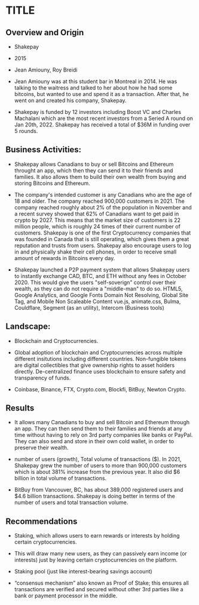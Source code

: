 # TITLE

## Overview and Origin
* Shakepay

* 2015 
* Jean Amiouny, Roy Breidi

* Jean Amiouny was at this student bar in Montreal in 2014. He was talking to the waitress and talked to her about how he had some bitcoins, but wanted
to use and spend it as a transaction. After that, he went on and created his company, Shakepay. 

* Shakepay is funded by 12 investors including Boost VC and Charles Machalani which are the most recent investors from a Seried A round on Jan 20th, 2022. 
Shakepay has received a total of $36M in funding over 5 rounds. 


## Business Activities:

* Shakepay allows Canadians to buy or sell Bitcoins and Ethereum throught an app, which then they can send it to their friends and families. 
It also allows them to build their own wealth from buying and storing Bitcoins and Ethereum. 

* The company's intended customer is any Canadians who are the age of 18 and older. The company reached 900,000 customers in 2021.
The company reached roughly about 2% of the population in November and a recent survey showed that 62% of Canadians want to get paid in crypto by 2027. 
This means that the market size of customers is 22 million people, which is roughly 24 times of their current number of customers. 
Shakepay is one of the first Cryptocurrency companies that was founded in Canada that is still operating, which gives them a great reputation and trusts from users. 
Shakepay also encourage users to log in and physically shake their cell phones, in order to receive small amount of rewards in Bitcoins every day. 

* Shakepay launched a P2P payment system that allows Shakepay users to instantly exchange CAD, BTC, and ETH without any fees in October 2020. This would give the users "self-soverign" control over their wealth, as
they can do not require a "middle-man" to do so. 
HTML5, Google Analytics, and Google Fonts
Domain Not Resolving, Global Site Tag, and Mobile Non Scaleable Content
vue.js, animate.css, Bulma, Couldflare, Segment (as an utility), Intercom (Business tools) 


## Landscape:

* Blockchain and Cryptocurrencies.

* Global adoption of blockchain and Cryptocurrencies across multiple different insitutions including different countries. 
Non-fungible tokens are digital collectibles that give ownership rights to asset holders directly. 
De-centralized finance uses blockchain to ensure safety and transparency of funds.

* Coinbase, Binance, FTX, Crypto.com, Blockfi, BitBuy, Newton Crypto. 

## Results

* It allows many Canadians to buy and sell Bitcoin and Ethereum through an app. They can then send them to their families and friends at any time without having to rely on 3rd party companies like banks or PayPal. 
They can also send and store in their own cold wallet, in order to preserve their wealth.  

* number of users (growth), Total volume of transactions ($). 
In 2021, Shakepay grew the number of users to more than 900,000 customers which is about 381% increase from the previous year.
It also did $6 billion in total volume of transactions.  

* BitBuy from Vancouver, BC, has about 389,000 registered users and $4.6 billion transactions.
Shakepay is doing better in terms of the number of users and total transaction volume. 


## Recommendations

* Staking, which allows users to earn rewards or interests by holding certain cryptocurrencies. 

* This will draw many new users, as they can passively earn income (or interests) just by leaving certain cryptocurrencies on the platform. 

* Staking pool (just like interest-bearing savings account) 

* “consensus mechanism” also known as Proof of Stake; this ensures all transactions are verified and secured without other 3rd parties like a bank or payment processor in the middle.
